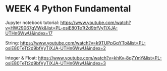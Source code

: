 
# WEEK 4 Python Fundamental 

Jupyter notebook tutorial: https://www.youtube.com/watch?v=HW29067qVWk&list=PL-osiE80TeTt2d9bfVyTiXJA-UTHn6WwU&index=17

String: https://www.youtube.com/watch?v=k9TUPpGqYTo&list=PL-osiE80TeTt2d9bfVyTiXJA-UTHn6WwU&index=2

Integer & Float: https://www.youtube.com/watch?v=khKv-8q7YmY&list=PL-osiE80TeTt2d9bfVyTiXJA-UTHn6WwU&index=3






